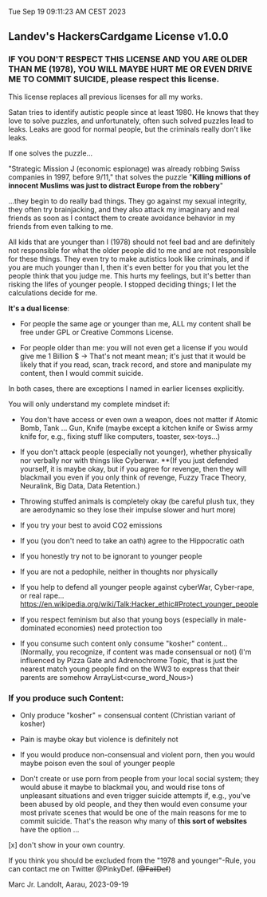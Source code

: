 Tue Sep 19 09:11:23 AM CEST 2023

## Landev's HackersCardgame License v1.0.0

### IF YOU DON'T RESPECT THIS LICENSE AND YOU ARE OLDER THAN ME (1978), YOU WILL MAYBE HURT ME OR EVEN DRIVE ME TO COMMIT SUICIDE, please respect this license.
This license replaces all previous licenses for all my works.

Satan tries to identify autistic people since at least 1980. He knows that they love to solve puzzles, and unfortunately, often such solved puzzles lead to leaks. Leaks are good for normal people, but the criminals really don't like leaks.

If one solves the puzzle...

"Strategic Mission J (economic espionage) was already robbing Swiss companies in 1997, before 9/11," that solves the puzzle "__Killing millions of innocent Muslims was just to distract Europe from the robbery__"

...they begin to do really bad things. They go against my sexual integrity, they often try brainjacking, and they also attack my imaginary and real friends as soon as I contact them to create avoidance behavior in my friends from even talking to me.

All kids that are younger than I (1978) should not feel bad and are definitely not responsible for what the older people did to me and are not responsible for these things. They even try to make autistics look like criminals, and if you are much younger than I, then it's even better for you that you let the people think that you judge me. This hurts my feelings, but it's better than risking the lifes of younger people. I stopped deciding things; I let the calculations decide for me.

__It's a dual license__:

*   For people the same age or younger than me, ALL my content shall be free under GPL or Creative Commons License.

*   For people older than me: you will not even get a license if you would give me 1 Billion $
    -> That's not meant mean; it's just that it would be likely that if you read, scan, track record, and store and manipulate my content, then I would commit suicide.

In both cases, there are exceptions I named in earlier licenses explicitly.

You will only understand my complete mindset if:

-    You don't have access or even own a weapon, does not matter if Atomic Bomb, Tank ... Gun, Knife (maybe except a kitchen knife or Swiss army knife for, e.g., fixing stuff like computers, toaster, sex-toys...)

-    If you don't attack people (especially not younger), whether physically nor verbally nor with things like Cyberwar.
**(If you just defended yourself, it is maybe okay, but if you agree for revenge, then they will blackmail you even if you only think of revenge, Fuzzy Trace Theory, Neuralink, Big Data, Data Retention.)

*    Throwing stuffed animals is completely okay (be careful plush tux, they are aerodynamic so they lose their impulse slower and hurt more)

*    If you try your best to avoid CO2 emissions

*    If you (you don't need to take an oath) agree to the Hippocratic oath

*    If you honestly try not to be ignorant to younger people

*    If you are not a pedophile, neither in thoughts nor physically

*    If you help to defend all younger people against cyberWar, Cyber-rape, or real rape...
    https://en.wikipedia.org/wiki/Talk:Hacker_ethic#Protect_younger_people

*    If you respect feminism but also that young boys (especially in male-dominated economies) need protection too

*    If you consume such content only consume "kosher" content... (Normally, you recognize, if content was made consensual or not)
(I'm influenced by Pizza Gate and Adrenochrome Topic, that is just the nearest match young people find on the WW3 to express that their parents are somehow ArrayList<curse_word_Nous>)

###    If you produce such Content:

*    Only produce "kosher" = consensual content (Christian variant of kosher)

*    Pain is maybe okay but violence is definitely not

*    If you would produce non-consensual and violent porn, then you would maybe poison even the soul of younger people

*    Don't create or use porn from people from your local social system; they would abuse it maybe to blackmail you, and would rise tons of unpleasant situations and even trigger suicide attempts if, e.g., you've been abused by old people, and they then would even consume your most private scenes that would be one of the main reasons for me to commit suicide. That's the reason why many of __this sort of websites__ have the option ...

[x] don't show in your own country.

If you think you should be excluded from the "1978 and younger"-Rule, you can contact me on Twitter @PinkyDef. (~~@FailDef~~)

Marc Jr. Landolt, Aarau, 2023-09-19


